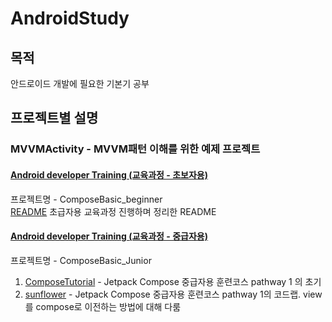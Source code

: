 # AndroidStudy

## 목적
안드로이드 개발에 필요한 기본기 공부

## 프로젝트별 설명
### MVVMActivity - MVVM패턴 이해를 위한 예제 프로젝트

#### [Android developer Training (교육과정 - 초보자용)](https://developer.android.com/courses/android-basics-compose/course?hl=ko)
프로젝트명 - ComposeBasic_beginner\
[README](https://github.com/Gangglion/AndroidStudy/blob/main/ComposeBasic_beginner/README.md) 초급자용 교육과정 진행하며 정리한 README

#### [Android developer Training (교육과정 - 중급자용)](https://developer.android.com/courses)
프로젝트명 - ComposeBasic_Junior
  1. [ComposeTutorial](...) - Jetpack Compose 중급자용 훈련코스 pathway 1 의 초기</br>
  2. [sunflower](...) - Jetpack Compose 중급자용 훈련코스 pathway 1의 코드랩. view를 compose로 이전하는 방법에 대해 다룸

